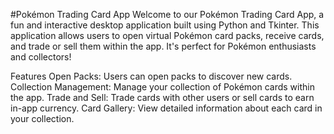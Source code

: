 #Pokémon Trading Card App
Welcome to our Pokémon Trading Card App, a fun and interactive desktop application built using Python and Tkinter. This application allows users to open virtual Pokémon card packs, receive cards, and trade or sell them within the app. It's perfect for Pokémon enthusiasts and collectors!

Features
Open Packs: Users can open packs to discover new cards.
Collection Management: Manage your collection of Pokémon cards within the app.
Trade and Sell: Trade cards with other users or sell cards to earn in-app currency.
Card Gallery: View detailed information about each card in your collection.
